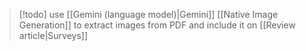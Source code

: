 > [!todo]
> use [[Gemini (language model)|Gemini]] [[Native Image Generation]] to extract images from PDF and include it on [[Review article|Surveys]]

